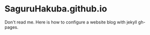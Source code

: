 # SaguruHakuba.github.io
Don't read me.
Here is how to configure a website blog with jekyll gh-pages.
